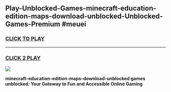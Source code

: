 
## Play-Unblocked-Games-minecraft-education-edition-maps-download-unblocked-Unblocked-Games-Premium #meuei
<h3>
<a href="https://premium.freeplayer.one?title=minecraft-education-edition-maps-download-unblocked&ref=12M">CLICK TO PLAY</a></h3>
<hr>

<h3>
<a href="https://premium.freeplayer.one?title=minecraft-education-edition-maps-download-unblocked&ref=12M">CLICK 2 PLAY</a>
  
</h3>

<a href="https://premium.freeplayer.one?title=minecraft-education-edition-maps-download-unblocked&ref=12M"><img src="https://clearcache.store/games.png"></a>


**minecraft-education-edition-maps-download-unblocked games unblocked: Your Gateway to Fun and Accessible Online Gaming**

